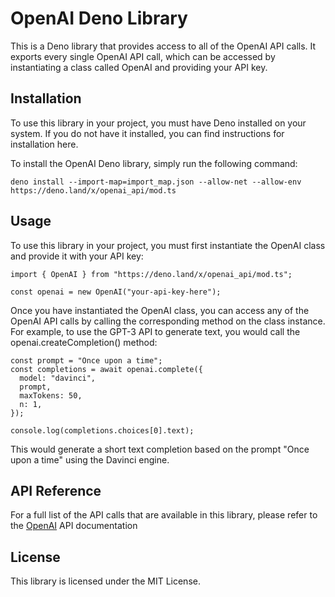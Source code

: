 # OpenAI Deno Library
This is a Deno library that provides access to all of the OpenAI API calls. It exports every single OpenAI API call, which can be accessed by instantiating a class called OpenAI and providing your API key.

## Installation
To use this library in your project, you must have Deno installed on your system. If you do not have it installed, you can find instructions for installation here.

To install the OpenAI Deno library, simply run the following command:
```
deno install --import-map=import_map.json --allow-net --allow-env https://deno.land/x/openai_api/mod.ts
```

## Usage
To use this library in your project, you must first instantiate the OpenAI class and provide it with your API key:
```
import { OpenAI } from "https://deno.land/x/openai_api/mod.ts";

const openai = new OpenAI("your-api-key-here");
```

Once you have instantiated the OpenAI class, you can access any of the OpenAI API calls by calling the corresponding method on the class instance. For example, to use the GPT-3 API to generate text, you would call the openai.createCompletion() method:


```
const prompt = "Once upon a time";
const completions = await openai.complete({
  model: "davinci",
  prompt,
  maxTokens: 50,
  n: 1,
});

console.log(completions.choices[0].text);
```

This would generate a short text completion based on the prompt "Once upon a time" using the Davinci engine.

## API Reference
For a full list of the API calls that are available in this library, please refer to the [OpenAI](https://platform.openai.com/docs/api-reference/introduction) API documentation

## License

This library is licensed under the MIT License.